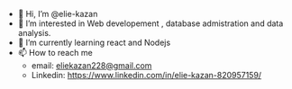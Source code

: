 - 👋 Hi, I’m @elie-kazan
- 👀 I’m interested in Web developement , database admistration and data analysis.
- 🌱 I’m currently learning react and Nodejs
- 📫 How to reach me 
  - email: eliekazan228@gmail.com
  - Linkedin: https://www.linkedin.com/in/elie-kazan-820957159/

<!---
elie-kazan/elie-kazan is a ✨ special ✨ repository because its `README.md` (this file) appears on your GitHub profile.
You can click the Preview link to take a look at your changes.
--->

